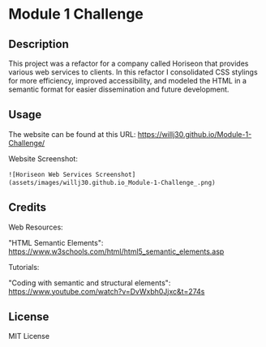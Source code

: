 # Module 1 Challenge

## Description

This project was a refactor for a company called Horiseon that provides various web services to clients. In this refactor I consolidated CSS stylings for more efficiency, improved accessibility, and modeled the HTML in a semantic format for easier dissemination and future development.

## Usage

The website can be found at this URL: https://willj30.github.io/Module-1-Challenge/

Website Screenshot:

    ![Horiseon Web Services Screenshot](assets/images/willj30.github.io_Module-1-Challenge_.png)


## Credits

Web Resources:

"HTML Semantic Elements": https://www.w3schools.com/html/html5_semantic_elements.asp

Tutorials:

"Coding with semantic and structural elements": https://www.youtube.com/watch?v=DvWxbh0Jjxc&t=274s

## License

MIT License
